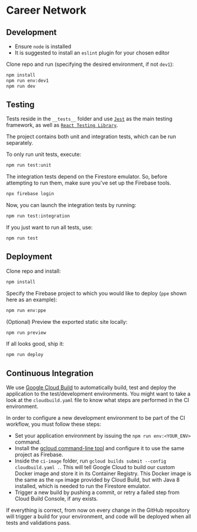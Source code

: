 # Career Network

## Development

- Ensure `node` is installed
- It is suggested to install an `eslint` plugin for your chosen editor

Clone repo and run (specifying the desired environment, if not `dev1`):

```sh
npm install
npm run env:dev1
npm run dev
```

## Testing

Tests reside in the `__tests__` folder and use [`Jest`](https://jestjs.io/) as the main testing framework, as well as
[`React Testing Library`](https://testing-library.com/docs/react-testing-library/intro).

The project contains both unit and integration tests, which can be run separately.

To only run unit tests, execute:

```bash
npm run test:unit
```

The integration tests depend on the Firestore emulator. So, before attempting to run them, make sure you've set up the
Firebase tools.

```bash
npx firebase login
```

Now, you can launch the integration tests by running:

```bash
npm run test:integration
```

If you just want to run all tests, use:

```bash
npm run test
```

## Deployment

Clone repo and install:

```sh
npm install
```

Specify the Firebase project to which you would like to deploy (`ppe` shown here as an example):

```sh
npm run env:ppe
```

(Optional) Preview the exported static site locally:

```sh
npm run preview
```

If all looks good, ship it:

```sh
npm run deploy
```

## Continuous Integration

We use [Google Cloud Build](https://cloud.google.com/cloud-build/) to automatically build, test and deploy the
application to the test/development environments. You might want to take a look at the `cloudbuild.yaml` file to know
what steps are performed in the CI environment.

In order to configure a new development environment to be part of the CI workflow, you must follow these steps:

- Set your application environment by issuing the `npm run env:<YOUR_ENV>` command.
- Install the [gcloud command-line tool](https://cloud.google.com/pubsub/docs/quickstart-cli) and configure it to use
  the same project as Firebase.
- Inside the `ci-image` folder, run `gcloud builds submit --config cloudbuild.yaml .`. This will tell Google Cloud to
  build our custom Docker image and store it in its Container Registry. This Docker image is the same as the `npm` image
  provided by Cloud Build, but with Java 8 installed, which is needed to run the Firestore emulator.
- Trigger a new build by pushing a commit, or retry a failed step from Cloud Build Console, if any exists.

If everything is correct, from now on every change in the GitHub repository will trigger a build for your environment,
and code will be deployed when all tests and validations pass.
